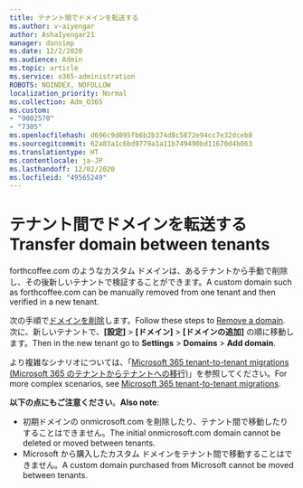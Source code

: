 ```yaml
---
title: テナント間でドメインを転送する
ms.author: v-aiyengar
author: AshaIyengar21
manager: dansimp
ms.date: 12/2/2020
ms.audience: Admin
ms.topic: article
ms.service: o365-administration
ROBOTS: NOINDEX, NOFOLLOW
localization_priority: Normal
ms.collection: Adm_O365
ms.custom:
- "9002570"
- "7305"
ms.openlocfilehash: d696c9d095fb6b2b374d8c5872e94cc7e32dceb8
ms.sourcegitcommit: 62a83a1c6bd9779a1a11b749490bd11670d4b063
ms.translationtype: HT
ms.contentlocale: ja-JP
ms.lasthandoff: 12/02/2020
ms.locfileid: "49565249"
---
```

# <a name="transfer-domain-between-tenants"></a><span data-ttu-id="0aca1-102">テナント間でドメインを転送する</span><span class="sxs-lookup"><span data-stu-id="0aca1-102">Transfer domain between tenants</span></span>

<span data-ttu-id="0aca1-103">forthcoffee.com のようなカスタム ドメインは、あるテナントから手動で削除し、その後新しいテナントで検証することができます。</span><span class="sxs-lookup"><span data-stu-id="0aca1-103">A custom domain such as forthcoffee.com can be manually removed from one tenant and then verified in a new tenant.</span></span>

<span data-ttu-id="0aca1-104">次の手順で[ドメインを削除](https://docs.microsoft.com/microsoft-365/admin/get-help-with-domains/remove-a-domain)します。</span><span class="sxs-lookup"><span data-stu-id="0aca1-104">Follow these steps to [Remove a domain](https://docs.microsoft.com/microsoft-365/admin/get-help-with-domains/remove-a-domain).</span></span> <span data-ttu-id="0aca1-105">次に、新しいテナントで、**[設定]** > **[ドメイン]** > **[ドメインの追加]** の順に移動します。</span><span class="sxs-lookup"><span data-stu-id="0aca1-105">Then in the new tenant go to **Settings** > **Domains** > **Add domain**.</span></span>

<span data-ttu-id="0aca1-106">より複雑なシナリオについては、「[Microsoft 365 tenant-to-tenant migrations (Microsoft 365 のテナントからテナントへの移行)](https://docs.microsoft.com/microsoft-365/enterprise/microsoft-365-tenant-to-tenant-migrations)」を参照してください。</span><span class="sxs-lookup"><span data-stu-id="0aca1-106">For more complex scenarios, see [Microsoft 365 tenant-to-tenant migrations](https://docs.microsoft.com/microsoft-365/enterprise/microsoft-365-tenant-to-tenant-migrations).</span></span>

<span data-ttu-id="0aca1-107">**以下の点にもご注意ください**。</span><span class="sxs-lookup"><span data-stu-id="0aca1-107">**Also note**:</span></span>
- <span data-ttu-id="0aca1-108">初期ドメインの onmicrosoft.com を削除したり、テナント間で移動したりすることはできません。</span><span class="sxs-lookup"><span data-stu-id="0aca1-108">The initial onmicrosoft.com domain cannot be deleted or moved between tenants.</span></span>
- <span data-ttu-id="0aca1-109">Microsoft から購入したカスタム ドメインをテナント間で移動することはできません。</span><span class="sxs-lookup"><span data-stu-id="0aca1-109">A custom domain purchased from Microsoft cannot be moved between tenants.</span></span>